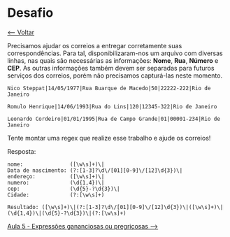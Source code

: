# Desafio
[<-- Voltar](/README.md)

Precisamos ajudar os correios a entregar corretamente suas correspondências. Para tal, disponibilizaram-nos um arquivo com diversas linhas, nas quais são necessárias as informações: **Nome**, **Rua**, **Número** e **CEP**.
As outras informações também devem ser separadas para futuros serviços dos correios, porém não precisamos capturá-las neste momento.

```
Nico Steppat|14/05/1977|Rua Buarque de Macedo|50|22222-222|Rio de Janeiro

Romulo Henrique|14/06/1993|Rua do Lins|120|12345-322|Rio de Janeiro

Leonardo Cordeiro|01/01/1995|Rua de Campo Grande|01|00001-234|Rio de Janeiro
```
Tente montar uma regex que realize esse trabalho e ajude os correios!

Resposta:
```
nome:               ([\w\s]+)\|
Data de nascimento: (?:[1-3]?\d\/[01][0-9]\/[12]\d{3})\|
endereço:           ([\w\s]+)\|
numero:             (\d{1,4})\|
cep:                (\d{5}-?\d{3})\|
Cidade:             (?:[\w\s]+)

Resultado: ([\w\s]+)\|(?:[1-3]?\d\/[01][0-9]\/[12]\d{3})\|([\w\s]+)\|(\d{1,4})\|(\d{5}-?\d{3})\|(?:[\w\s]+)

```

[Aula 5 - Expressões gananciosas ou pregriçosas -->](/aulas/5/ganancioso-ou-preguicoso.md)